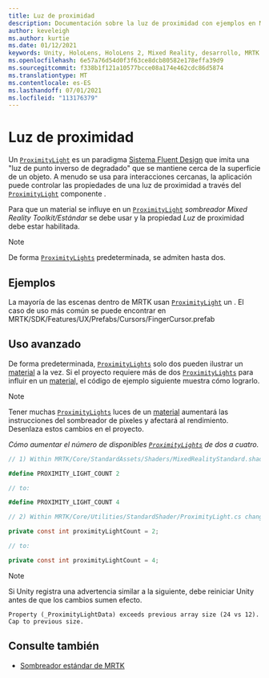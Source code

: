 ```yaml
---
title: Luz de proximidad
description: Documentación sobre la luz de proximidad con ejemplos en MRTK
author: keveleigh
ms.author: kurtie
ms.date: 01/12/2021
keywords: Unity, HoloLens, HoloLens 2, Mixed Reality, desarrollo, MRTK
ms.openlocfilehash: 6e57a76d54d0f3f63ce8dcb80582e178effa39d9
ms.sourcegitcommit: f338b1f121a10577bcce08a174e462cdc86d5874
ms.translationtype: MT
ms.contentlocale: es-ES
ms.lasthandoff: 07/01/2021
ms.locfileid: "113176379"
---
```

# <a name="proximity-light"></a>Luz de proximidad

Un [`ProximityLight`](xref:Microsoft.MixedReality.Toolkit.Utilities.ProximityLight) es un paradigma [Sistema Fluent Design](https://www.microsoft.com/design/fluent/) que imita una "luz de punto inverso de degradado" que se mantiene cerca de la superficie de un objeto. A menudo se usa para interacciones cercanas, la aplicación puede controlar las propiedades de una luz de proximidad a través del [`ProximityLight`](xref:Microsoft.MixedReality.Toolkit.Utilities.ProximityLight) componente .

Para que un material se influye en un [`ProximityLight`](xref:Microsoft.MixedReality.Toolkit.Utilities.ProximityLight) *sombreador Mixed Reality Toolkit/Estándar* se debe usar y la propiedad *Luz* de proximidad debe estar habilitada.

> [!NOTE]
> De forma [`ProximityLights`](xref:Microsoft.MixedReality.Toolkit.Utilities.ProximityLight) predeterminada, se admiten hasta dos.

## <a name="examples"></a>Ejemplos

La mayoría de las escenas dentro de MRTK usan [`ProximityLight`](xref:Microsoft.MixedReality.Toolkit.Utilities.ProximityLight) un . El caso de uso más común se puede encontrar en MRTK/SDK/Features/UX/Prefabs/Cursors/FingerCursor.prefab

## <a name="advanced-usage"></a>Uso avanzado

De forma predeterminada, [`ProximityLights`](xref:Microsoft.MixedReality.Toolkit.Utilities.ProximityLight) solo dos pueden ilustrar un [material](https://docs.unity3d.com/ScriptReference/Material.html) a la vez. Si el proyecto requiere más de dos [`ProximityLights`](xref:Microsoft.MixedReality.Toolkit.Utilities.ProximityLight) para influir en un [material,](https://docs.unity3d.com/ScriptReference/Material.html) el código de ejemplo siguiente muestra cómo lograrlo.

> [!NOTE]
> Tener muchas [`ProximityLights`](xref:Microsoft.MixedReality.Toolkit.Utilities.ProximityLight) luces de un [material](https://docs.unity3d.com/ScriptReference/Material.html) aumentará las instrucciones del sombreador de píxeles y afectará al rendimiento. Desenlaza estos cambios en el proyecto.

*Cómo aumentar el número de disponibles [`ProximityLights`](xref:Microsoft.MixedReality.Toolkit.Utilities.ProximityLight) de dos a cuatro.*

```C#
// 1) Within MRTK/Core/StandardAssets/Shaders/MixedRealityStandard.shader change:

#define PROXIMITY_LIGHT_COUNT 2

// to:

#define PROXIMITY_LIGHT_COUNT 4

// 2) Within MRTK/Core/Utilities/StandardShader/ProximityLight.cs change:

private const int proximityLightCount = 2;

// to:

private const int proximityLightCount = 4;
```

> [!NOTE]
> Si Unity registra una advertencia similar a la siguiente, debe reiniciar Unity antes de que los cambios sumen efecto.
>
>`Property (_ProximityLightData) exceeds previous array size (24 vs 12). Cap to previous size.`

## <a name="see-also"></a>Consulte también

* [Sombreador estándar de MRTK](mrtk-standard-shader.md)
